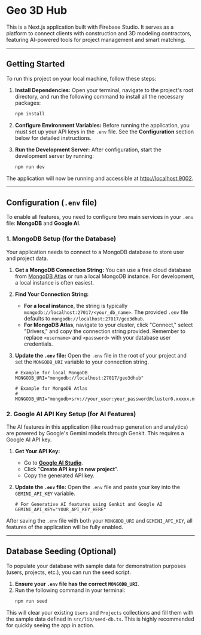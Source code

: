 # Geo 3D Hub

This is a Next.js application built with Firebase Studio. It serves as a platform to connect clients with construction and 3D modeling contractors, featuring AI-powered tools for project management and smart matching.

---

## Getting Started

To run this project on your local machine, follow these steps:

1.  **Install Dependencies:** Open your terminal, navigate to the project's root directory, and run the following command to install all the necessary packages:
    ```bash
    npm install
    ```

2.  **Configure Environment Variables:** Before running the application, you must set up your API keys in the `.env` file. See the **Configuration** section below for detailed instructions.

3.  **Run the Development Server:** After configuration, start the development server by running:
    ```bash
    npm run dev
    ```

The application will now be running and accessible at [http://localhost:9002](http://localhost:9002).

---

## Configuration (`.env` file)

To enable all features, you need to configure two main services in your `.env` file: **MongoDB** and **Google AI**.

### 1. MongoDB Setup (for the Database)

Your application needs to connect to a MongoDB database to store user and project data.

1.  **Get a MongoDB Connection String:** You can use a free cloud database from [MongoDB Atlas](https://www.mongodb.com/cloud/atlas/register) or run a local MongoDB instance. For development, a local instance is often easiest.
2.  **Find Your Connection String:**
    *   **For a local instance**, the string is typically `mongodb://localhost:27017/<your_db_name>`. The provided `.env` file defaults to `mongodb://localhost:27017/geo3dhub`.
    *   **For MongoDB Atlas**, navigate to your cluster, click "Connect," select "Drivers," and copy the connection string provided. Remember to replace `<username>` and `<password>` with your database user credentials.
3.  **Update the `.env` file:** Open the `.env` file in the root of your project and set the `MONGODB_URI` variable to your connection string.

    ```env
    # Example for local MongoDB
    MONGODB_URI="mongodb://localhost:27017/geo3dhub"

    # Example for MongoDB Atlas
    # MONGODB_URI="mongodb+srv://your_user:your_password@cluster0.xxxxx.mongodb.net/your_db_name"
    ```

### 2. Google AI API Key Setup (for AI Features)

The AI features in this application (like roadmap generation and analytics) are powered by Google's Gemini models through Genkit. This requires a Google AI API key.

1.  **Get Your API Key:**
    *   Go to **[Google AI Studio](https://aistudio.google.com/app/apikey)**.
    *   Click "**Create API key in new project**".
    *   Copy the generated API key.
2.  **Update the `.env` file:** Open the `.env` file and paste your key into the `GEMINI_API_KEY` variable.

    ```env
    # For Generative AI features using Genkit and Google AI
    GEMINI_API_KEY="YOUR_API_KEY_HERE"
    ```

After saving the `.env` file with both your `MONGODB_URI` and `GEMINI_API_KEY`, all features of the application will be fully enabled.

---

## Database Seeding (Optional)

To populate your database with sample data for demonstration purposes (users, projects, etc.), you can run the seed script.

1.  **Ensure your `.env` file has the correct `MONGODB_URI`**.
2.  Run the following command in your terminal:
    ```bash
    npm run seed
    ```
This will clear your existing `Users` and `Projects` collections and fill them with the sample data defined in `src/lib/seed-db.ts`. This is highly recommended for quickly seeing the app in action.
